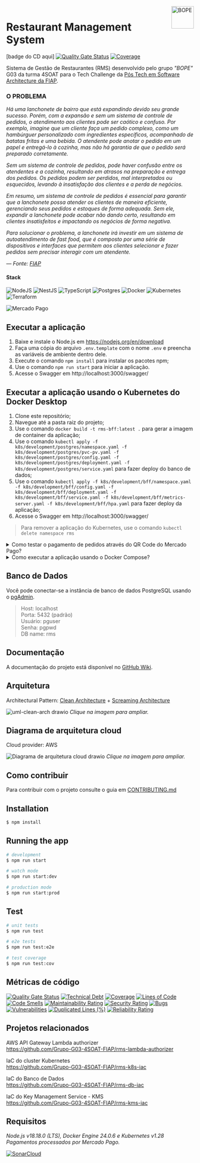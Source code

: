 <img src="https://github.com/Grupo-G03-4SOAT-FIAP/rms-backend/raw/main/docs/img/bope-faca-na-carveira-knife-skull-logo.png" alt="BOPE" title="BOPE" align="right" height="60" />

# Restaurant Management System

[badge do CD aqui]
[![Quality Gate Status](https://sonarcloud.io/api/project_badges/measure?project=Grupo-G03-4SOAT-FIAP_rms-bff&metric=alert_status)](https://sonarcloud.io/summary/new_code?id=Grupo-G03-4SOAT-FIAP_rms-bff)
[![Coverage](https://sonarcloud.io/api/project_badges/measure?project=Grupo-G03-4SOAT-FIAP_rms-bff&metric=coverage)](https://sonarcloud.io/summary/new_code?id=Grupo-G03-4SOAT-FIAP_rms-bff)

Sistema de Gestão de Restaurantes (RMS) desenvolvido pelo grupo *"BOPE"* G03 da turma 4SOAT para o Tech Challenge da [Pós Tech em Software Architecture da FIAP](https://postech.fiap.com.br/curso/software-architecture/).

### O PROBLEMA

*Há uma lanchonete de bairro que está expandindo devido seu grande sucesso. Porém, com a expansão e sem um sistema de controle de pedidos, o atendimento aos clientes pode ser caótico e confuso. Por exemplo, imagine que um cliente faça um pedido complexo, como um hambúrguer personalizado com ingredientes específicos, acompanhado de batatas fritas e uma bebida. O atendente pode anotar o pedido em um papel e entregá-lo à cozinha, mas não há garantia de que o pedido será preparado corretamente.*

*Sem um sistema de controle de pedidos, pode haver confusão entre os atendentes e a cozinha, resultando em atrasos na preparação e entrega dos pedidos. Os pedidos podem ser perdidos, mal interpretados ou esquecidos, levando à insatisfação dos clientes e a perda de negócios.*

*Em resumo, um sistema de controle de pedidos é essencial para garantir que a lanchonete possa atender os clientes de maneira eficiente, gerenciando seus pedidos e estoques de forma adequada. Sem ele, expandir a lanchonete pode acabar não dando certo, resultando em clientes insatisfeitos e impactando os negócios de forma negativa.*

*Para solucionar o problema, a lanchonete irá investir em um sistema de autoatendimento de fast food, que é composto por uma série de dispositivos e interfaces que permitem aos clientes selecionar e fazer pedidos sem precisar interagir com um atendente.*

*— Fonte: [FIAP](https://www.fiap.com.br/)*

#### Stack

![NodeJS](https://img.shields.io/badge/node.js-6DA55F?style=for-the-badge&logo=node.js&logoColor=white)
![NestJS](https://img.shields.io/badge/nestjs-%23E0234E.svg?style=for-the-badge&logo=nestjs&logoColor=white)
![TypeScript](https://img.shields.io/badge/typescript-%23007ACC.svg?style=for-the-badge&logo=typescript&logoColor=white)
![Postgres](https://img.shields.io/badge/postgres-%23316192.svg?style=for-the-badge&logo=postgresql&logoColor=white)
![Docker](https://img.shields.io/badge/docker-%230db7ed.svg?style=for-the-badge&logo=docker&logoColor=white)
![Kubernetes](https://img.shields.io/badge/kubernetes-%23326ce5.svg?style=for-the-badge&logo=kubernetes&logoColor=white)
![Terraform](https://img.shields.io/badge/terraform-%235835CC.svg?style=for-the-badge&logo=terraform&logoColor=white)

![Mercado Pago](https://github.com/Grupo-G03-4SOAT-FIAP/rms-bff/assets/5115895/599a72b7-a108-4877-b490-b8efea6bbfda)

## Executar a aplicação

1. Baixe e instale o Node.js em https://nodejs.org/en/download
2. Faça uma cópia do arquivo `.env.template` com o nome `.env` e preencha as variáveis de ambiente dentro dele.
3. Execute o comando `npm install` para instalar os pacotes npm;
4. Use o comando `npm run start` para iniciar a aplicação.
5. Acesse o Swagger em http://localhost:3000/swagger/

## Executar a aplicação usando o Kubernetes do Docker Desktop

1. Clone este repositório;
2. Navegue até a pasta raiz do projeto;
3. Use o comando `docker build -t rms-bff:latest .` para gerar a imagem de container da aplicação;
4. Use o comando `kubectl apply -f k8s/development/postgres/namespace.yaml -f k8s/development/postgres/pvc-pv.yaml -f k8s/development/postgres/config.yaml -f k8s/development/postgres/deployment.yaml -f k8s/development/postgres/service.yaml` para fazer deploy do banco de dados;
5. Use o comando `kubectl apply -f k8s/development/bff/namespace.yaml -f k8s/development/bff/config.yaml -f k8s/development/bff/deployment.yaml -f k8s/development/bff/service.yaml -f k8s/development/bff/metrics-server.yaml -f k8s/development/bff/hpa.yaml` para fazer deploy da aplicação;
6. Acesse o Swagger em http://localhost:3000/swagger/

> Para remover a aplicação do Kubernetes, use o comando `kubectl delete namespace rms`

<details>

<summary>Como testar o pagamento de pedidos através do QR Code do Mercado Pago?</summary>

## Instruções para testar o pagamento de pedidos através do QR Code do Mercado Pago

Para testar o pagamento de pedidos usando o QR Code do Mercado Pago você vai precisar criar uma Aplicação no [portal do Mercado Pago Developers](https://www.mercadopago.com.br/developers/pt).

1. Siga as instruções na página [Pré-requisitos](https://www.mercadopago.com.br/developers/pt/docs/qr-code/pre-requisites) no Mercado Pago Developers;
2. Após criar as contas de teste do `Vendedor` e `Comprador`, abra uma janela anônima (Ctrl + Shift + P) no navegador e faça login no [portal do Mercado Pago Developers](https://www.mercadopago.com.br/developers/pt) usando o usuário e senha da conta de teste do Vendedor;
3. Após fazer login no portal do Mercado Pago Developers usando o usuário e senha da conta de teste do Vendedor, crie uma aplicação de testes dento da conta de testes do Vendedor.
4. Anote o `User ID` que aparece em baixo de "Detalhes da aplicação" na página inicial da aplicação de testes do Vendedor;
5. Clique em "Credenciais de teste" no menu do lado esquerdo da tela e anote o `Access Token` da aplicação de testes do Vendedor;
6. Cadastre uma Loja e um Caixa (POS) na aplicação de testes do Vendedor através da API do Mercado Pago, usando o [Postman](https://www.postman.com/). Anote o `id` da Loja e o `external_id` do Caixa que você acabou de cadastrar;
7. Com o `User ID` e `Access Token` da aplicação de testes do Vendedor e com o `id` da Loja e o `external_id` do Caixa que você acabou de cadastrar, preencha as variáveis de ambiente no arquivo `.env`
8. Ative a feature flag `ENABLE_MERCADOPAGO=true` no arquivo `.env`
9. Execute a aplicação.

</details>

<details>

<summary>Como executar a aplicação usando o Docker Compose?</summary>

## Executar a aplicação usando o Docker Compose

1. Clone este repositório;
2. Navegue até a pasta raiz do projeto;
3. Execute o comando `docker-compose up`
4. Acesse o Swagger em http://localhost:3000/swagger/

</details>

## Banco de Dados

Você pode conectar-se a instância de banco de dados PostgreSQL usando o [pgAdmin](https://www.pgadmin.org/download/).

> Host: localhost\
> Porta: 5432 (padrão)\
> Usuário: pguser\
> Senha: pgpwd\
> DB name: rms

## Documentação

A documentação do projeto está disponível no [GitHub Wiki](https://github.com/Grupo-G03-4SOAT-FIAP/rms-backend/wiki).

## Arquitetura

Architectural Pattern: [Clean Architecture](https://blog.cleancoder.com/uncle-bob/2012/08/13/the-clean-architecture.html) + [Screaming Architecture](https://blog.cleancoder.com/uncle-bob/2011/09/30/Screaming-Architecture.html)

![uml-clean-arch drawio](https://github.com/Grupo-G03-4SOAT-FIAP/rms-bff/assets/5115895/c19b37cb-5d1a-4328-8611-f9321a95e068)
*Clique na imagem para ampliar.*

## Diagrama de arquitetura cloud

Cloud provider: AWS

![Diagrama de arquitetura cloud drawio](https://github.com/Grupo-G03-4SOAT-FIAP/rms-bff/assets/5115895/7cf5b858-5c7e-47d6-9def-2cda7e470134)
*Clique na imagem para ampliar.*

## Como contribuir

Para contribuir com o projeto consulte o guia em [CONTRIBUTING.md](CONTRIBUTING.md)

## Installation

```bash
$ npm install
```

## Running the app

```bash
# development
$ npm run start

# watch mode
$ npm run start:dev

# production mode
$ npm run start:prod
```

## Test

```bash
# unit tests
$ npm run test

# e2e tests
$ npm run test:e2e

# test coverage
$ npm run test:cov
```

## Métricas de código

[![Quality Gate Status](https://sonarcloud.io/api/project_badges/measure?project=Grupo-G03-4SOAT-FIAP_rms-bff&metric=alert_status)](https://sonarcloud.io/summary/new_code?id=Grupo-G03-4SOAT-FIAP_rms-bff)
[![Technical Debt](https://sonarcloud.io/api/project_badges/measure?project=Grupo-G03-4SOAT-FIAP_rms-bff&metric=sqale_index)](https://sonarcloud.io/summary/new_code?id=Grupo-G03-4SOAT-FIAP_rms-bff)
[![Coverage](https://sonarcloud.io/api/project_badges/measure?project=Grupo-G03-4SOAT-FIAP_rms-bff&metric=coverage)](https://sonarcloud.io/summary/new_code?id=Grupo-G03-4SOAT-FIAP_rms-bff)
[![Lines of Code](https://sonarcloud.io/api/project_badges/measure?project=Grupo-G03-4SOAT-FIAP_rms-bff&metric=ncloc)](https://sonarcloud.io/summary/new_code?id=Grupo-G03-4SOAT-FIAP_rms-bff)
[![Code Smells](https://sonarcloud.io/api/project_badges/measure?project=Grupo-G03-4SOAT-FIAP_rms-bff&metric=code_smells)](https://sonarcloud.io/summary/new_code?id=Grupo-G03-4SOAT-FIAP_rms-bff)
[![Maintainability Rating](https://sonarcloud.io/api/project_badges/measure?project=Grupo-G03-4SOAT-FIAP_rms-bff&metric=sqale_rating)](https://sonarcloud.io/summary/new_code?id=Grupo-G03-4SOAT-FIAP_rms-bff)
[![Security Rating](https://sonarcloud.io/api/project_badges/measure?project=Grupo-G03-4SOAT-FIAP_rms-bff&metric=security_rating)](https://sonarcloud.io/summary/new_code?id=Grupo-G03-4SOAT-FIAP_rms-bff)
[![Bugs](https://sonarcloud.io/api/project_badges/measure?project=Grupo-G03-4SOAT-FIAP_rms-bff&metric=bugs)](https://sonarcloud.io/summary/new_code?id=Grupo-G03-4SOAT-FIAP_rms-bff)
[![Vulnerabilities](https://sonarcloud.io/api/project_badges/measure?project=Grupo-G03-4SOAT-FIAP_rms-bff&metric=vulnerabilities)](https://sonarcloud.io/summary/new_code?id=Grupo-G03-4SOAT-FIAP_rms-bff)
[![Duplicated Lines (%)](https://sonarcloud.io/api/project_badges/measure?project=Grupo-G03-4SOAT-FIAP_rms-bff&metric=duplicated_lines_density)](https://sonarcloud.io/summary/new_code?id=Grupo-G03-4SOAT-FIAP_rms-bff)
[![Reliability Rating](https://sonarcloud.io/api/project_badges/measure?project=Grupo-G03-4SOAT-FIAP_rms-bff&metric=reliability_rating)](https://sonarcloud.io/summary/new_code?id=Grupo-G03-4SOAT-FIAP_rms-bff)

## Projetos relacionados

AWS API Gateway Lambda authorizer\
https://github.com/Grupo-G03-4SOAT-FIAP/rms-lambda-authorizer

IaC do cluster Kubernetes\
https://github.com/Grupo-G03-4SOAT-FIAP/rms-k8s-iac

IaC do Banco de Dados\
https://github.com/Grupo-G03-4SOAT-FIAP/rms-db-iac

IaC do Key Management Service - KMS\
https://github.com/Grupo-G03-4SOAT-FIAP/rms-kms-iac

## Requisitos

*Node.js v18.18.0 (LTS), Docker Engine 24.0.6 e Kubernetes v1.28*\
*Pagamentos processados por Mercado Pago.*

[![SonarCloud](https://sonarcloud.io/images/project_badges/sonarcloud-white.svg)](https://sonarcloud.io/summary/new_code?id=Grupo-G03-4SOAT-FIAP_rms-bff)
